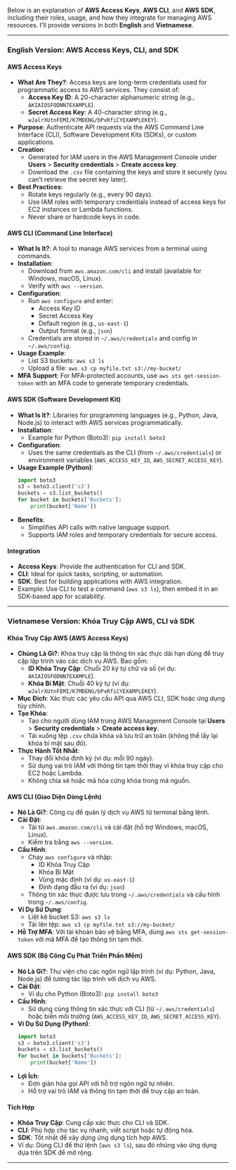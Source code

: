 Below is an explanation of **AWS Access Keys**, **AWS CLI**, and **AWS SDK**, including their roles, usage, and how they integrate for managing AWS resources. I'll provide versions in both **English** and **Vietnamese**.

---

### **English Version: AWS Access Keys, CLI, and SDK**

#### **AWS Access Keys**

- **What Are They?**: Access keys are long-term credentials used for programmatic access to AWS services. They consist of:
  - **Access Key ID**: A 20-character alphanumeric string (e.g., `AKIAIOSFODNN7EXAMPLE`).
  - **Secret Access Key**: A 40-character string (e.g., `wJalrXUtnFEMI/K7MDENG/bPxRfiCYEXAMPLEKEY`).
- **Purpose**: Authenticate API requests via the AWS Command Line Interface (CLI), Software Development Kits (SDKs), or custom applications.
- **Creation**:
  - Generated for IAM users in the AWS Management Console under **Users** > **Security credentials** > **Create access key**.
  - Download the `.csv` file containing the keys and store it securely (you can’t retrieve the secret key later).
- **Best Practices**:
  - Rotate keys regularly (e.g., every 90 days).
  - Use IAM roles with temporary credentials instead of access keys for EC2 instances or Lambda functions.
  - Never share or hardcode keys in code.

#### **AWS CLI (Command Line Interface)**

- **What Is It?**: A tool to manage AWS services from a terminal using commands.
- **Installation**:
  - Download from `aws.amazon.com/cli` and install (available for Windows, macOS, Linux).
  - Verify with `aws --version`.
- **Configuration**:
  - Run `aws configure` and enter:
    - Access Key ID
    - Secret Access Key
    - Default region (e.g., `us-east-1`)
    - Output format (e.g., `json`)
  - Credentials are stored in `~/.aws/credentials` and config in `~/.aws/config`.
- **Usage Example**:
  - List S3 buckets: `aws s3 ls`
  - Upload a file: `aws s3 cp myfile.txt s3://my-bucket/`
- **MFA Support**: For MFA-protected accounts, use `aws sts get-session-token` with an MFA code to generate temporary credentials.

#### **AWS SDK (Software Development Kit)**

- **What Is It?**: Libraries for programming languages (e.g., Python, Java, Node.js) to interact with AWS services programmatically.
- **Installation**:
  - Example for Python (Boto3): `pip install boto3`
- **Configuration**:
  - Uses the same credentials as the CLI (from `~/.aws/credentials`) or environment variables (`AWS_ACCESS_KEY_ID`, `AWS_SECRET_ACCESS_KEY`).
- **Usage Example (Python)**:
  ```python
  import boto3
  s3 = boto3.client('s3')
  buckets = s3.list_buckets()
  for bucket in buckets['Buckets']:
      print(bucket['Name'])
  ```
- **Benefits**:
  - Simplifies API calls with native language support.
  - Supports IAM roles and temporary credentials for secure access.

#### **Integration**

- **Access Keys**: Provide the authentication for CLI and SDK.
- **CLI**: Ideal for quick tasks, scripting, or automation.
- **SDK**: Best for building applications with AWS integration.
- Example: Use CLI to test a command (`aws s3 ls`), then embed it in an SDK-based app for scalability.

---

### **Vietnamese Version: Khóa Truy Cập AWS, CLI và SDK**

#### **Khóa Truy Cập AWS (AWS Access Keys)**

- **Chúng Là Gì?**: Khóa truy cập là thông tin xác thực dài hạn dùng để truy cập lập trình vào các dịch vụ AWS. Bao gồm:
  - **ID Khóa Truy Cập**: Chuỗi 20 ký tự chữ và số (ví dụ: `AKIAIOSFODNN7EXAMPLE`).
  - **Khóa Bí Mật**: Chuỗi 40 ký tự (ví dụ: `wJalrXUtnFEMI/K7MDENG/bPxRfiCYEXAMPLEKEY`).
- **Mục Đích**: Xác thực các yêu cầu API qua AWS CLI, SDK hoặc ứng dụng tùy chỉnh.
- **Tạo Khóa**:
  - Tạo cho người dùng IAM trong AWS Management Console tại **Users** > **Security credentials** > **Create access key**.
  - Tải xuống tệp `.csv` chứa khóa và lưu trữ an toàn (không thể lấy lại khóa bí mật sau đó).
- **Thực Hành Tốt Nhất**:
  - Thay đổi khóa định kỳ (ví dụ: mỗi 90 ngày).
  - Sử dụng vai trò IAM với thông tin tạm thời thay vì khóa truy cập cho EC2 hoặc Lambda.
  - Không chia sẻ hoặc mã hóa cứng khóa trong mã nguồn.

#### **AWS CLI (Giao Diện Dòng Lệnh)**

- **Nó Là Gì?**: Công cụ để quản lý dịch vụ AWS từ terminal bằng lệnh.
- **Cài Đặt**:
  - Tải từ `aws.amazon.com/cli` và cài đặt (hỗ trợ Windows, macOS, Linux).
  - Kiểm tra bằng `aws --version`.
- **Cấu Hình**:
  - Chạy `aws configure` và nhập:
    - ID Khóa Truy Cập
    - Khóa Bí Mật
    - Vùng mặc định (ví dụ: `us-east-1`)
    - Định dạng đầu ra (ví dụ: `json`)
  - Thông tin xác thực được lưu trong `~/.aws/credentials` và cấu hình trong `~/.aws/config`.
- **Ví Dụ Sử Dụng**:
  - Liệt kê bucket S3: `aws s3 ls`
  - Tải lên tệp: `aws s3 cp myfile.txt s3://my-bucket/`
- **Hỗ Trợ MFA**: Với tài khoản bảo vệ bằng MFA, dùng `aws sts get-session-token` với mã MFA để tạo thông tin tạm thời.

#### **AWS SDK (Bộ Công Cụ Phát Triển Phần Mềm)**

- **Nó Là Gì?**: Thư viện cho các ngôn ngữ lập trình (ví dụ: Python, Java, Node.js) để tương tác lập trình với dịch vụ AWS.
- **Cài Đặt**:
  - Ví dụ cho Python (Boto3): `pip install boto3`
- **Cấu Hình**:
  - Sử dụng cùng thông tin xác thực với CLI (từ `~/.aws/credentials`) hoặc biến môi trường (`AWS_ACCESS_KEY_ID`, `AWS_SECRET_ACCESS_KEY`).
- **Ví Dụ Sử Dụng (Python)**:
  ```python
  import boto3
  s3 = boto3.client('s3')
  buckets = s3.list_buckets()
  for bucket in buckets['Buckets']:
      print(bucket['Name'])
  ```
- **Lợi Ích**:
  - Đơn giản hóa gọi API với hỗ trợ ngôn ngữ tự nhiên.
  - Hỗ trợ vai trò IAM và thông tin tạm thời để truy cập an toàn.

#### **Tích Hợp**

- **Khóa Truy Cập**: Cung cấp xác thực cho CLI và SDK.
- **CLI**: Phù hợp cho tác vụ nhanh, viết script hoặc tự động hóa.
- **SDK**: Tốt nhất để xây dựng ứng dụng tích hợp AWS.
- Ví dụ: Dùng CLI để thử lệnh (`aws s3 ls`), sau đó nhúng vào ứng dụng dựa trên SDK để mở rộng.

---
